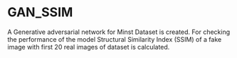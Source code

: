 # GAN_SSIM

A Generative adversarial network for Minst Dataset is created.
For checking the performance of the model  Structural Similarity Index (SSIM) of a fake image with first 20 real images of dataset is calculated.
